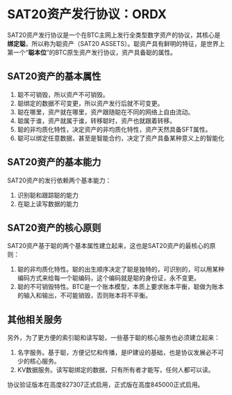 SAT20资产发行协议：ORDX
=========


SAT20资产发行协议是一个在BTC主网上发行全类型数字资产的协议，其核心是**绑定聪**，所以称为聪资产（SAT20 ASSETS）。聪资产具有鲜明的特征，是世界上第一个“**聪本位**”的BTC原生资产发行协议，资产具备聪的属性。

SAT20资产的基本属性
----
1. 聪不可销毁，所以资产不可销毁。
2. 聪绑定的数据不可变更，所以资产发行后就不可变更。
3. 聪在哪里，资产就在哪里，资产跟随聪在不同的网络上自由流动。
4. 聪属于谁，资产就属于谁，转移聪时，资产也就跟着转移。
5. 聪的非均质化特性，决定资产的非均质化特性，资产天然具备SFT属性。
6. 聪可以绑定任意数据，甚至是智能合约，决定了资产具备某种意义上的智能化


SAT20资产的基本能力
----
SAT20资产的发行依赖两个基本能力：
1. 识别聪和跟踪聪的能力
2. 在聪上读写数据的能力



SAT20资产的核心原则
----
SAT20资产基于聪的两个基本属性建立起来，这也是SAT20资产的最核心的原则：
1. 聪的非均质化特性。聪的出生顺序决定了聪是独特的，可识别的，可以用某种编码方式来给每一个聪编码，这个编码就是聪的身份证，永不变更。
2. 聪的不可销毁特性。BTC是一个账本模型，本质上要求账本平衡，聪做为账本的输入和输出，不可能销毁，否则账本将不平衡。


其他相关服务
----
另外，为了更方便的索引聪和读写聪，一些基于聪的核心服务也必须建立起来：
1. 名字服务。基于聪，方便记忆和传播，是IP建设的基础，也是协议发展必不可少的核心服务。
2. KV数据服务。读写聪绑定的数据，只有所有者才能写，任何人都可以读。


协议验证版本在高度827307正式启用，正式版在高度845000正式启用。

